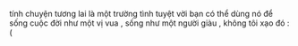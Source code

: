 tính chuyện tương lai 
là một trường tình tuyệt vời bạn có thể dùng nó để sống cuộc đời như một vị vua , sống như một người giàu , không tôi xạo đó :(
